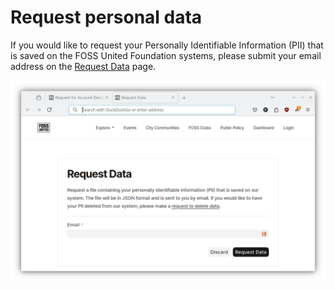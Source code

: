 # Request personal data

If you would like to request your Personally Identifiable Information (PII)
that is saved on the FOSS United Foundation systems, please submit your email
address on the [Request Data](https://fossunited.org/request-data/new) page.

![Request data](./assets/request-data.png)
